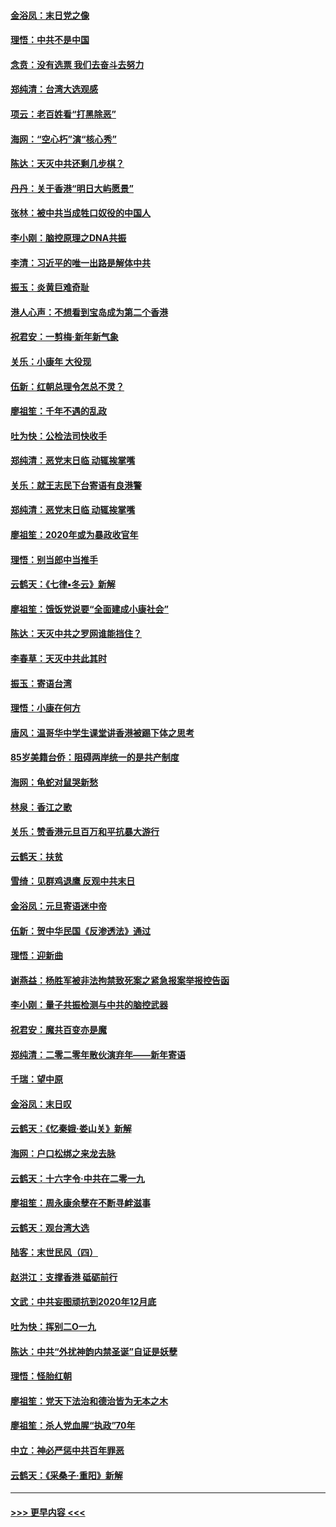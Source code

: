 #### [金浴凤：末日党之像](../pages/nsc993/n11787475.md?t=01121901) 
#### [理悟：中共不是中国](../pages/nsc993/n11787463.md?t=01121901) 
#### [念贲：没有选票  我们去奋斗去努力](../pages/nsc993/n11787398.md?t=01121901) 
#### [郑纯清：台湾大选观感](../pages/nsc993/n11786210.md?t=01121901) 
#### [项云：老百姓看“打黑除恶”](../pages/nsc993/n11785398.md?t=01121901) 
#### [海网：“空心朽”演“核心秀”](../pages/nsc993/n11783874.md?t=01121901) 
#### [陈达：天灭中共还剩几步棋？](../pages/nsc993/n11783719.md?t=01121901) 
#### [丹丹：关于香港“明日大屿愿景”](../pages/nsc993/n11783273.md?t=01121901) 
#### [张林：被中共当成牲口奴役的中国人](../pages/nsc993/n11782397.md?t=01121901) 
#### [李小刚：脑控原理之DNA共振](../pages/nsc993/n11780962.md?t=01121901) 
#### [李清：习近平的唯一出路是解体中共](../pages/nsc993/n11780866.md?t=01121901) 
#### [振玉：炎黄巨难奇耻](../pages/nsc993/n11779632.md?t=01121901) 
#### [港人心声：不想看到宝岛成为第二个香港](../pages/nsc993/n11778817.md?t=01121901) 
#### [祝君安：一剪梅‧新年新气象](../pages/nsc993/n11776340.md?t=01121901) 
#### [关乐：小康年 大役现](../pages/nsc993/n11774213.md?t=01121901) 
#### [伍新：红朝总理令怎总不灵？](../pages/nsc993/n11770813.md?t=01121901) 
#### [廖祖笙：千年不遇的乱政](../pages/nsc993/n11770373.md?t=01121901) 
#### [吐为快：公检法司快收手](../pages/nsc993/n11770359.md?t=01121901) 
#### [郑纯清：恶党末日临 动辄挨掌嘴](../pages/nsc993/n11769912.md?t=01121901) 
#### [关乐：就王志民下台寄语有良港警](../pages/nsc993/n11769903.md?t=01121901) 
#### [郑纯清：恶党末日临 动辄挨掌嘴](../pages/nsc993/n11769356.md?t=01121901) 
#### [廖祖笙：2020年或为暴政收官年](../pages/nsc993/n11768216.md?t=01121901) 
#### [理悟：别当郎中当推手](../pages/nsc993/n11768243.md?t=01121901) 
#### [云鹤天：《七律▪冬云》新解](../pages/nsc993/n11768204.md?t=01121901) 
#### [廖祖笙：饿饭党说要“全面建成小康社会”](../pages/nsc993/n11767482.md?t=01121901) 
#### [陈达：天灭中共之罗网谁能挡住？](../pages/nsc993/n11767465.md?t=01121901) 
#### [李春草：天灭中共此其时](../pages/nsc993/n11767452.md?t=01121901) 
#### [振玉：寄语台湾](../pages/nsc993/n11767432.md?t=01121901) 
#### [理悟：小康在何方](../pages/nsc993/n11767394.md?t=01121901) 
#### [唐风：温哥华中学生课堂讲香港被踢下体之思考](../pages/nsc993/n11766848.md?t=01121901) 
#### [85岁美籍台侨：阻碍两岸统一的是共产制度](../pages/nsc993/n11765043.md?t=01121901) 
#### [海网：龟蛇对鼠哭新愁](../pages/nsc993/n11764895.md?t=01121901) 
#### [林泉：香江之歌](../pages/nsc993/n11764415.md?t=01121901) 
#### [关乐：赞香港元旦百万和平抗暴大游行](../pages/nsc993/n11764382.md?t=01121901) 
#### [云鹤天：扶贫](../pages/nsc993/n11764245.md?t=01121901) 
#### [雪绮：见群鸡退鹰  反观中共末日](../pages/nsc993/n11762112.md?t=01121901) 
#### [金浴凤：元旦寄语迷中帝](../pages/nsc993/n11761788.md?t=01121901) 
#### [伍新：贺中华民国《反渗透法》通过](../pages/nsc993/n11761994.md?t=01121901) 
#### [理悟：迎新曲](../pages/nsc993/n11761152.md?t=01121901) 
#### [谢燕益：杨胜军被非法拘禁致死案之紧急报案举报控告函](../pages/nsc993/n11756134.md?t=01121901) 
#### [李小刚：量子共振检测与中共的脑控武器](../pages/nsc993/n11754518.md?t=01121901) 
#### [祝君安：魔共百变亦是魔](../pages/nsc993/n11754469.md?t=01121901) 
#### [郑纯清：二零二零年散伙演弃年——新年寄语](../pages/nsc993/n11754195.md?t=01121901) 
#### [千瑞：望中原](../pages/nsc993/n11754159.md?t=01121901) 
#### [金浴凤：末日叹](../pages/nsc993/n11752359.md?t=01121901) 
#### [云鹤天：《忆秦娥‧娄山关》新解](../pages/nsc993/n11752348.md?t=01121901) 
#### [海网：户口松绑之来龙去脉](../pages/nsc993/n11752328.md?t=01121901) 
#### [云鹤天：十六字令‧中共在二零一九](../pages/nsc993/n11752305.md?t=01121901) 
#### [廖祖笙：周永康余孽在不断寻衅滋事](../pages/nsc993/n11751013.md?t=01121901) 
#### [云鹤天：观台湾大选](../pages/nsc993/n11751007.md?t=01121901) 
#### [陆客：末世民风（四）](../pages/nsc993/n11749203.md?t=01121901) 
#### [赵洪江：支撑香港 砥砺前行](../pages/nsc993/n11748482.md?t=01121901) 
#### [文武：中共妄图顽抗到2020年12月底](../pages/nsc993/n11748446.md?t=01121901) 
#### [吐为快：挥别二O一九](../pages/nsc993/n11748411.md?t=01121901) 
#### [陈达：中共“外扰神韵内禁圣诞”自证是妖孽](../pages/nsc993/n11748226.md?t=01121901) 
#### [理悟：怪胎红朝](../pages/nsc993/n11748206.md?t=01121901) 
#### [廖祖笙：党天下法治和德治皆为无本之木](../pages/nsc993/n11748135.md?t=01121901) 
#### [廖祖笙：杀人党血腥“执政”70年](../pages/nsc993/n11745144.md?t=01121901) 
#### [中立：神必严惩中共百年罪恶](../pages/nsc993/n11744970.md?t=01121901) 
#### [云鹤天：《采桑子‧重阳》新解](../pages/nsc993/n11744948.md?t=01121901) 

----
#### [ >>> 更早内容 <<< ](../indexes/nsc993-earlier.md)
